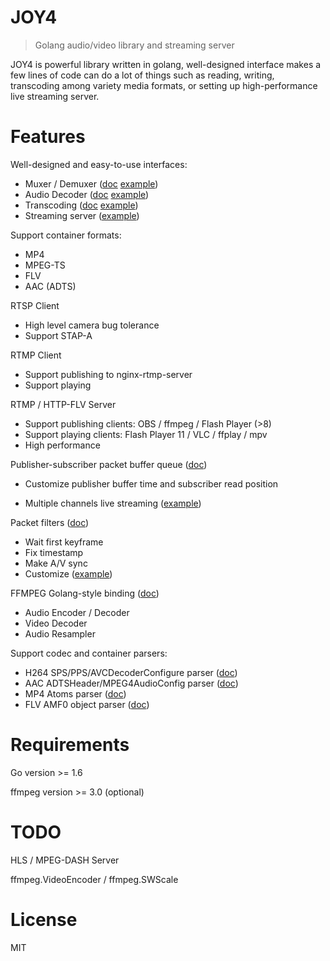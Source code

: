 # JOY4

> Golang audio/video library and streaming server

JOY4 is powerful library written in golang, well-designed interface makes a few lines of code can do a lot of things such as reading, writing, transcoding among variety media formats, or setting up high-performance live streaming server.

# Features 

Well-designed and easy-to-use interfaces:

- Muxer / Demuxer ([doc](https://godoc.org/github.com/dinalt/joy4/av#Demuxer) [example](https://github.com/dinalt/joy4/blob/master/examples/open_probe_file/main.go))
- Audio Decoder ([doc](https://godoc.org/github.com/dinalt/joy4/av#AudioDecoder) [example](https://github.com/dinalt/joy4/blob/master/examples/audio_decode/main.go))
- Transcoding ([doc](https://godoc.org/github.com/dinalt/joy4/av/transcode) [example](https://github.com/dinalt/joy4/blob/master/examples/transcode/main.go))
- Streaming server ([example](https://github.com/dinalt/joy4/blob/master/examples/http_flv_and_rtmp_server/main.go))

Support container formats:

- MP4
- MPEG-TS
- FLV
- AAC (ADTS)

RTSP Client
- High level camera bug tolerance
- Support STAP-A

RTMP Client
- Support publishing to nginx-rtmp-server
- Support playing

RTMP / HTTP-FLV Server 
- Support publishing clients: OBS / ffmpeg / Flash Player (>8)
- Support playing clients: Flash Player 11 / VLC / ffplay / mpv
- High performance


Publisher-subscriber packet buffer queue ([doc](https://godoc.org/github.com/dinalt/joy4/av/pubsub))

- Customize publisher buffer time and subscriber read position


- Multiple channels live streaming ([example](https://github.com/dinalt/joy4/blob/master/examples/rtmp_server_channels/main.go))

Packet filters ([doc](https://godoc.org/github.com/dinalt/joy4/av/pktque))

- Wait first keyframe
- Fix timestamp
- Make A/V sync
- Customize ([example](https://github.com/dinalt/joy4/blob/master/examples/rtmp_server_channels/main.go#L19))

FFMPEG Golang-style binding ([doc](https://godoc.org/github.com/dinalt/joy4/cgo/ffmpeg))
- Audio Encoder / Decoder
- Video Decoder
- Audio Resampler

Support codec and container parsers:

- H264 SPS/PPS/AVCDecoderConfigure parser ([doc](https://godoc.org/github.com/dinalt/joy4/codec/h264parser))
- AAC ADTSHeader/MPEG4AudioConfig parser ([doc](https://godoc.org/github.com/dinalt/joy4/codec/aacparser))
- MP4 Atoms parser ([doc](https://godoc.org/github.com/dinalt/joy4/format/mp4/mp4io))
- FLV AMF0 object parser ([doc](https://godoc.org/github.com/dinalt/joy4/format/flv/flvio))

# Requirements

Go version >= 1.6

ffmpeg version >= 3.0 (optional)

# TODO

HLS / MPEG-DASH Server

ffmpeg.VideoEncoder / ffmpeg.SWScale

# License

MIT
